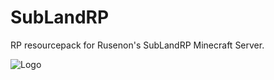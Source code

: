 # SubLandRP
 RP resourcepack for Rusenon's SubLandRP Minecraft Server.

![Logo](https://1.downloader.disk.yandex.ru/preview/286584968f36e9bb74c1b6c95e3312260a9b8e80da0e03991d99f822a6839543/inf/1-yHhkR6XihmN_YQI6DQ82xN3djNMj1aDJwcSOspGO11cKo0KdrrQMqxzZD1JNzzHorJejdLztOrMOx20GlE5g%3D%3D?uid=269677297&filename=pack.png&disposition=inline&hash=&limit=0&content_type=image%2Fpng&owner_uid=269677297&tknv=v2&size=1903x979 "CloudItem")
